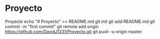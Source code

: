# Proyecto
Proyecto
echo "# Proyecto" >> README.md
git init
git add README.md
git commit -m "first commit"
git remote add origin https://github.com/DavidJ1231/Proyecto.git
git push -u origin master
